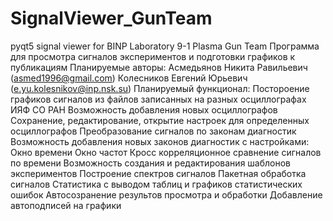 # SignalViewer_GunTeam
pyqt5 signal viewer for BINP Laboratory 9-1 Plasma Gun Team
Программа для просмотра сигналов экспериментов и подготовки графиков к публикациям
Планируемые авторы:
  Асмедьянов Никита Равильевич (asmed1996@gmail.com)
  Колесников Евгений Юрьевич (e.yu.kolesnikov@inp.nsk.su)
Планируемый функционал:
  Постороение графиков сигналов из файлов записанных на разных осциллографах ИЯФ СО РАН
  Возможность добавления новых осциллографов
  Сохранение, редактирование, открытие настроек для определенных осциллографов
  Преобразование сигналов по законам диагностик
  Возможность добавления новых законов диагностик с настройками:
    Окно времени
    Окно частот
  Кросс корреляционное сравнение сигналов по времени
  Возможность создания и редактирования шаблонов экспериментов
  Построение спектров сигналов
  Пакетная обработка сигналов
  Статистика с выводом таблиц и графиков статистических ошибок
  Автосозранение результов просмотра и обработки
  Добавление автоподписей на графики
